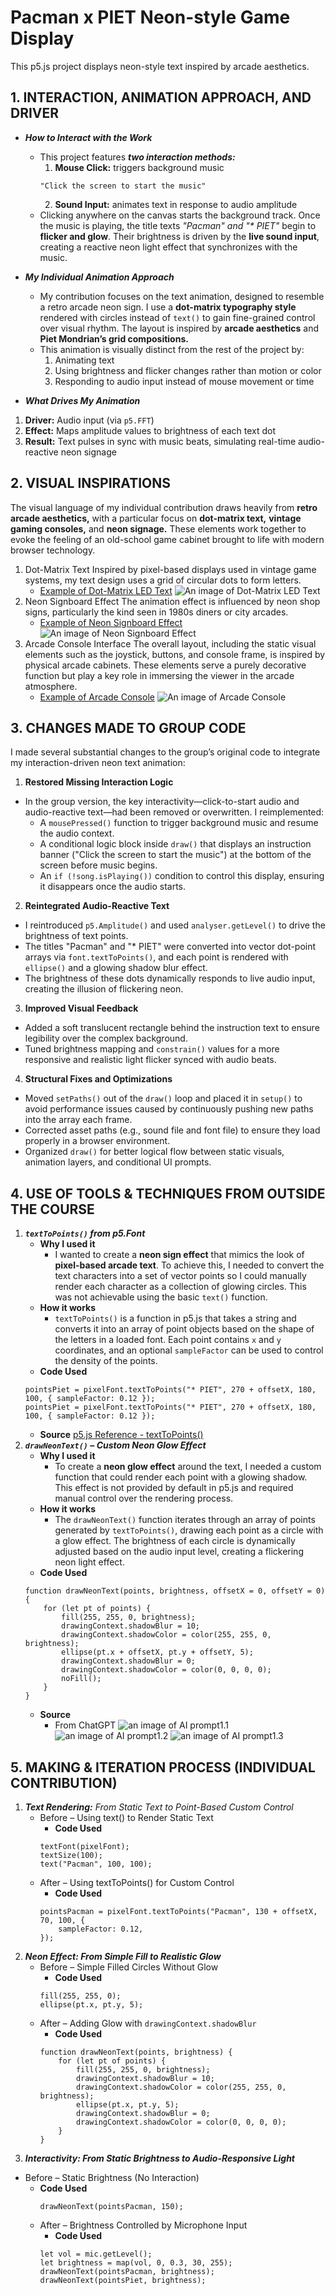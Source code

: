 # Pacman x PIET Neon-style Game Display

This p5.js project displays neon-style text inspired by arcade aesthetics.

## 1. INTERACTION, ANIMATION APPROACH, AND DRIVER
- _**How to Interact with the Work**_
    - This project features _**two interaction methods:**_
        1. **Mouse Click:** 
        triggers background music
        ```
        "Click the screen to start the music"
        ```
        2. **Sound Input:** 
        animates text in response to audio amplitude
    - Clicking anywhere on the canvas starts the background track. Once the music is playing, the title texts _"Pacman" and "* PIET"_ begin to **flicker and glow**. Their brightness is driven by the **live sound input**, creating a reactive neon light effect that synchronizes with the music.

- _**My Individual Animation Approach**_
    - My contribution focuses on the text animation, designed to resemble a retro arcade neon sign. I use a **dot-matrix typography style** rendered with circles instead of `text()` to gain fine-grained control over visual rhythm. The layout is inspired by **arcade aesthetics** and **Piet Mondrian’s grid compositions.**
    - This animation is visually distinct from the rest of the project by:
        1. Animating text
        2. Using brightness and flicker changes rather than motion or color
        3. Responding to audio input instead of mouse movement or time

- _**What Drives My Animation**_
1. **Driver:** Audio input (via `p5.FFT`)
2. **Effect:** Maps amplitude values to brightness of each text dot
3. **Result:** Text pulses in sync with music beats, simulating real-time audio-reactive neon signage

## 2. VISUAL INSPIRATIONS
The visual language of my individual contribution draws heavily from **retro arcade aesthetics,** with a particular focus on **dot-matrix text,** **vintage gaming consoles,** and **neon signage.** These elements work together to evoke the feeling of an old-school game cabinet brought to life with modern browser technology.
1. Dot-Matrix Text
Inspired by pixel-based displays used in vintage game systems, my text design uses a grid of circular dots to form letters. 
    - [Example of Dot-Matrix LED Text](https://www.instructables.com/Arduino-LED-Display/)
    ![An image of Dot-Matrix LED Text](example1_dot_font.jpg)
2. Neon Signboard Effect
The animation effect is influenced by neon shop signs, particularly the kind seen in 1980s diners or city arcades.
    - [Example of Neon Signboard Effect](https://au.pinterest.com/pin/38843615660942623/)
    ![An image of Neon Signboard Effect](example3_Neon_Signboard_Effect.gif)
3. Arcade Console Interface
The overall layout, including the static visual elements such as the joystick, buttons, and console frame, is inspired by physical arcade cabinets. These elements serve a purely decorative function but play a key role in immersing the viewer in the arcade atmosphere.
    - [Example of Arcade Console](https://au.pinterest.com/pin/1089660072354104992/)
    ![An image of Arcade Console](example2_Arcade_Console.jpg)

## 3. CHANGES MADE TO GROUP CODE
I made several substantial changes to the group’s original code to integrate my interaction-driven neon text animation:
1. **Restored Missing Interaction Logic**
- In the group version, the key interactivity—click-to-start audio and audio-reactive text—had been removed or overwritten. I reimplemented:
    - A `mousePressed()` function to trigger background music and resume the audio context.
    - A conditional logic block inside `draw()` that displays an instruction banner ("Click the screen to start the music") at the bottom of the screen before music begins.
    - An `if (!song.isPlaying())` condition to control this display, ensuring it disappears once the audio starts.
2. **Reintegrated Audio-Reactive Text**
- I reintroduced `p5.Amplitude()` and used `analyser.getLevel()` to drive the brightness of text points.
- The titles "Pacman" and "* PIET" were converted into vector dot-point arrays via `font.textToPoints()`, and each point is rendered with `ellipse()` and a glowing shadow blur effect.
- The brightness of these dots dynamically responds to live audio input, creating the illusion of flickering neon.
3. **Improved Visual Feedback**
- Added a soft translucent rectangle behind the instruction text to ensure legibility over the complex background.
- Tuned brightness mapping and `constrain()` values for a more responsive and realistic light flicker synced with audio beats.
4. **Structural Fixes and Optimizations**
- Moved `setPaths()` out of the `draw()` loop and placed it in `setup()` to avoid performance issues caused by continuously pushing new paths into the array each frame.
- Corrected asset paths (e.g., sound file and font file) to ensure they load properly in a browser environment.
- Organized `draw()` for better logical flow between static visuals, animation layers, and conditional UI prompts.

## 4. USE OF TOOLS & TECHNIQUES FROM OUTSIDE THE COURSE
1. _**`textToPoints()` from p5.Font**_
    - **Why I used it**
        - I wanted to create a **neon sign effect** that mimics the look of **pixel-based arcade text**. To achieve this, I needed to convert the text characters into a set of vector points so I could manually render each character as a collection of glowing circles. This was not achievable using the basic `text()` function.
    - **How it works**
        - `textToPoints()` is a function in p5.js that takes a string and converts it into an array of point objects based on the shape of the letters in a loaded font. Each point contains `x` and `y` coordinates, and an optional `sampleFactor` can be used to control the density of the points.
    - **Code Used**
    ```
    pointsPiet = pixelFont.textToPoints("* PIET", 270 + offsetX, 180, 100, { sampleFactor: 0.12 });
    pointsPiet = pixelFont.textToPoints("* PIET", 270 + offsetX, 180, 100, { sampleFactor: 0.12 });
    ```
    - **Source**
    [p5.js Reference - textToPoints()](https://p5js.org/reference/#/p5.Font/textToPoints)
2. _**`drawNeonText()` – Custom Neon Glow Effect**_
    - **Why I used it**
        - To create a **neon glow effect** around the text, I needed a custom function that could render each point with a glowing shadow. This effect is not provided by default in p5.js and required manual control over the rendering process.
    - **How it works**
        - The `drawNeonText()` function iterates through an array of points generated by `textToPoints()`, drawing each point as a circle with a glow effect. The brightness of each circle is dynamically adjusted based on the audio input level, creating a flickering neon light effect.
    - **Code Used**
    ```
    function drawNeonText(points, brightness, offsetX = 0, offsetY = 0) {
        for (let pt of points) {
            fill(255, 255, 0, brightness);
            drawingContext.shadowBlur = 10;
            drawingContext.shadowColor = color(255, 255, 0, brightness);
            ellipse(pt.x + offsetX, pt.y + offsetY, 5);
            drawingContext.shadowBlur = 0;
            drawingContext.shadowColor = color(0, 0, 0, 0);
            noFill();
        }
    }
    ```
    - **Source**
        - From ChatGPT
    ![an image of AI prompt1.1](AI_prompt1.1.png)
    ![an image of AI prompt1.2](AI_prompt1.2.png)
    ![an image of AI prompt1.3](AI_prompt1.3.png)

## 5. MAKING & ITERATION PROCESS (INDIVIDUAL CONTRIBUTION)
1.  _**Text Rendering:** From Static Text to Point-Based Custom Control_
    - Before – Using text() to Render Static Text
        - **Code Used**
        ```
        textFont(pixelFont);
        textSize(100);
        text("Pacman", 100, 100);
        ```
    - After – Using textToPoints() for Custom Control
        - **Code Used**
        ```
        pointsPacman = pixelFont.textToPoints("Pacman", 130 + offsetX, 70, 100, {
            sampleFactor: 0.12,
        });
        ```
2. _**Neon Effect: From Simple Fill to Realistic Glow**_
    - Before – Simple Filled Circles Without Glow
        - **Code Used**
        ```
        fill(255, 255, 0);
        ellipse(pt.x, pt.y, 5);
        ```
    - After – Adding Glow with `drawingContext.shadowBlur`
        - **Code Used**
        ```
        function drawNeonText(points, brightness) {
            for (let pt of points) {
                fill(255, 255, 0, brightness);
                drawingContext.shadowBlur = 10;
                drawingContext.shadowColor = color(255, 255, 0, brightness);
                ellipse(pt.x, pt.y, 5);
                drawingContext.shadowBlur = 0;
                drawingContext.shadowColor = color(0, 0, 0, 0);
            }
        }
        ```
3. _**Interactivity: From Static Brightness to Audio-Responsive Light**_
- Before – Static Brightness (No Interaction)
    - **Code Used**
        ```
        drawNeonText(pointsPacman, 150);
        ```
    - After – Brightness Controlled by Microphone Input
        - **Code Used**
        ```
        let vol = mic.getLevel();
        let brightness = map(vol, 0, 0.3, 30, 255);
        drawNeonText(pointsPacman, brightness);
        drawNeonText(pointsPiet, brightness);
        ```

